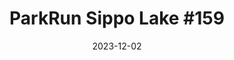 ---
layout: post
title: "ParkRun Sippo Lake #159"
date: 2023-12-02
source: ParkRun
excerpt: "Ben Young, setting another personal best, placed 6th of 59 participants. Finishing with a 5k time of 24:54."
image: /assets/img/posts/2023-12-02.jpg
hyperlink: https://www.parkrun.us/sippolake/results/159/
tags: [category:running, type:results, source:parkrun]
---